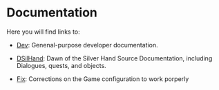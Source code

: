 # Documentation

Here you will find links to:

* [Dev](./Dev/README.md): Genenal-purpose developer documentation.

* [DSilHand](./DSilHand/README.md): Dawn of the Silver Hand Source Documentation, including Dialogues, quests, and objects.

* [Fix](./Fix/README.md): Corrections on the Game configuration to work porperly
